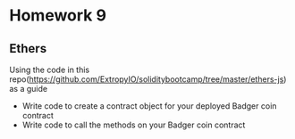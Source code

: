 # Homework 9
## Ethers
Using the code in this repo(https://github.com/ExtropyIO/soliditybootcamp/tree/master/ethers-js) as a guide
* Write code to create a contract object for your deployed Badger coin contract
* Write code to call the methods on your Badger coin contract